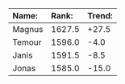 
|Name:              |Rank:   |Trend: |
|:------------------|:-------|:------|
|Magnus             | 1627.5 | +27.5|
|Temour             | 1596.0 | -4.0|
|Janis              | 1591.5 | -8.5|
|Jonas              | 1585.0 | -15.0|
